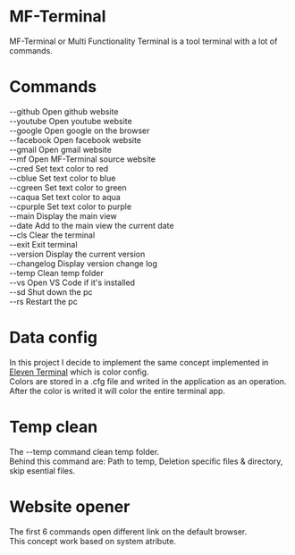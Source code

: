 # MF-Terminal
MF-Terminal or Multi Functionality Terminal is a tool terminal with a lot of commands.

# Commands

--github         Open github website\
--youtube        Open youtube website\
--google         Open google on the browser\
--facebook       Open facebook website\
--gmail          Open gmail website\
--mf             Open MF-Terminal source website\
--cred           Set text color to red\
--cblue          Set text color to blue\
--cgreen         Set text color to green\
--caqua          Set text color to aqua\
--cpurple        Set text color to purple\
--main           Display the main view\
--date           Add to the main view the current date\
--cls            Clear the terminal\
--exit           Exit terminal\
--version        Display the current version\
--changelog      Display version change log\
--temp           Clean temp folder\
--vs             Open VS Code if it's installed\
--sd             Shut down the pc\
--rs             Restart the pc

# Data config

In this project I decide to implement the same concept implemented in [Eleven Terminal](https://github.com/HojdaAdelin/Eleven-Terminal) which is color config.\
Colors are stored in a .cfg file and writed in the application as an operation.\
After the color is writed it will color the entire terminal app.

# Temp clean

The --temp command clean temp folder.\
Behind this command are: Path to temp, Deletion specific files & directory, skip esential files.

# Website opener

The first 6 commands open different link on the default browser.\
This concept work based on system atribute.
